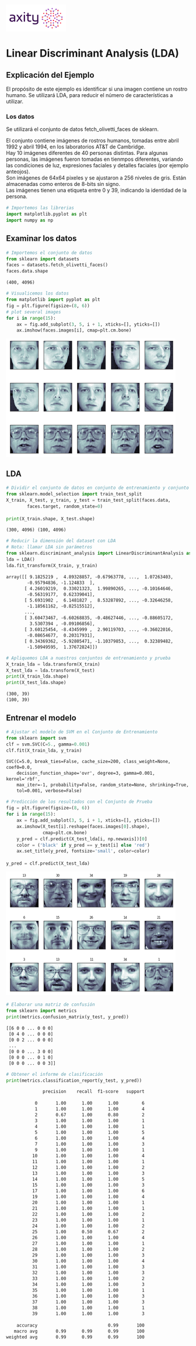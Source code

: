 ![png](../../../imagenes/logotipo-axity-ppt.png)

# Linear Discriminant Analysis (LDA)

## Explicación del Ejemplo

El propósito de este ejemplo es identificar si una imagen contiene un rostro humano. Se utilizará LDA, para reducir el número de características a utilizar.

### Los datos
Se utilizará el conjunto de datos fetch_olivetti_faces de sklearn.  

El conjunto contiene imágenes de rostros humanos, tomadas entre abril 1992 y abril 1994, en los laboratorios AT&T de Cambridge.  
Hay 10 imágenes diferentes de 40 personas distintas. Para algunas personas, las imágenes fueron tomadas en tienmpos diferentes, variando las condiciones de luz, expresiones faciales y detalles faciales (por ejemplo anteojos).  
Son imágenes de 64x64 pixeles y se ajustaron a 256 niveles de gris. Están almacenadas como enteros de 8-bits sin signo.  
Las imágenes tienen una etiqueta entre 0 y 39, indicando la identidad de la persona.  


```python
# Importemos las librerias
import matplotlib.pyplot as plt
import numpy as np
```

## Examinar los datos


```python
# Importemos el conjunto de datos
from sklearn import datasets
faces = datasets.fetch_olivetti_faces()
faces.data.shape
```




    (400, 4096)




```python
# Visualicemos los datos
from matplotlib import pyplot as plt
fig = plt.figure(figsize=(8, 6))
# plot several images
for i in range(15):
    ax = fig.add_subplot(3, 5, i + 1, xticks=[], yticks=[])
    ax.imshow(faces.images[i], cmap=plt.cm.bone)
```


![png](../../../imagenes/03-Linear%20Discriminant%20Analysis-Solucion_5_0.png)


## LDA


```python
# Dividir el conjunto de datos en conjunto de entrenamiento y conjunto de prueba
from sklearn.model_selection import train_test_split
X_train, X_test, y_train, y_test = train_test_split(faces.data,
        faces.target, random_state=0)

print(X_train.shape, X_test.shape)
```

    (300, 4096) (100, 4096)
    


```python
# Reducir la dimensión del dataset con LDA
# Nota: llamar LDA sin parámetros
from sklearn.discriminant_analysis import LinearDiscriminantAnalysis as LDA
lda = LDA()
lda.fit_transform(X_train, y_train)
```




    array([[ 9.1825219 ,  4.89328857, -0.67963778, ...,  1.07263403,
            -0.95794836, -1.124833  ],
           [ 4.26019219,  0.33021323,  1.99890265, ..., -0.10164646,
            -0.56319177,  0.62339041],
           [ 5.6931902 ,  6.1481827 ,  8.53287892, ..., -0.32646258,
            -1.18561162, -0.82515512],
           ...,
           [ 3.60473467, -6.60268835, -0.48627446, ..., -0.88605172,
             3.5307394 , -0.09106856],
           [ 3.60125454, -8.4345999 ,  2.90119703, ..., -0.36022016,
            -0.08654677,  0.20317931],
           [ 0.34369362, -5.92805471, -1.10379853, ...,  0.32389482,
            -1.50949595,  1.37672824]])




```python
# Apliquemos LDA a nuestros conjuntos de entrenamiento y prueba
X_train_lda = lda.transform(X_train)
X_test_lda = lda.transform(X_test)
print(X_train_lda.shape)
print(X_test_lda.shape)
```

    (300, 39)
    (100, 39)
    

## Entrenar el modelo


```python
# Ajustar el modelo de SVM en el Conjunto de Entrenamiento
from sklearn import svm
clf = svm.SVC(C=5., gamma=0.001)
clf.fit(X_train_lda, y_train)
```




    SVC(C=5.0, break_ties=False, cache_size=200, class_weight=None, coef0=0.0,
        decision_function_shape='ovr', degree=3, gamma=0.001, kernel='rbf',
        max_iter=-1, probability=False, random_state=None, shrinking=True,
        tol=0.001, verbose=False)




```python
# Predicción de los resultados con el Conjunto de Prueba
fig = plt.figure(figsize=(8, 6))
for i in range(15):
    ax = fig.add_subplot(3, 5, i + 1, xticks=[], yticks=[])
    ax.imshow(X_test[i].reshape(faces.images[0].shape),
              cmap=plt.cm.bone)
    y_pred = clf.predict(X_test_lda[i, np.newaxis])[0]
    color = ('black' if y_pred == y_test[i] else 'red')
    ax.set_title(y_pred, fontsize='small', color=color)

y_pred = clf.predict(X_test_lda)
```


![png](../../../imagenes/03-Linear%20Discriminant%20Analysis-Solucion_12_0.png)



```python
# Elaborar una matriz de confusión
from sklearn import metrics
print(metrics.confusion_matrix(y_test, y_pred))
```

    [[6 0 0 ... 0 0 0]
     [0 4 0 ... 0 0 0]
     [0 0 2 ... 0 0 0]
     ...
     [0 0 0 ... 3 0 0]
     [0 0 0 ... 0 1 0]
     [0 0 0 ... 0 0 3]]
    


```python
# Obtener el informe de clasificación
print(metrics.classification_report(y_test, y_pred))
```

                  precision    recall  f1-score   support
    
               0       1.00      1.00      1.00         6
               1       1.00      1.00      1.00         4
               2       0.67      1.00      0.80         2
               3       1.00      1.00      1.00         1
               4       1.00      1.00      1.00         1
               5       1.00      1.00      1.00         5
               6       1.00      1.00      1.00         4
               7       1.00      1.00      1.00         3
               9       1.00      1.00      1.00         1
              10       1.00      1.00      1.00         4
              11       1.00      1.00      1.00         1
              12       1.00      1.00      1.00         2
              13       1.00      1.00      1.00         3
              14       1.00      1.00      1.00         5
              15       1.00      1.00      1.00         3
              17       1.00      1.00      1.00         6
              19       1.00      1.00      1.00         4
              20       1.00      1.00      1.00         1
              21       1.00      1.00      1.00         1
              22       1.00      1.00      1.00         2
              23       1.00      1.00      1.00         1
              24       1.00      1.00      1.00         2
              25       1.00      0.50      0.67         2
              26       1.00      1.00      1.00         4
              27       1.00      1.00      1.00         1
              28       1.00      1.00      1.00         2
              29       1.00      1.00      1.00         3
              30       1.00      1.00      1.00         4
              31       1.00      1.00      1.00         3
              32       1.00      1.00      1.00         3
              33       1.00      1.00      1.00         2
              34       1.00      1.00      1.00         3
              35       1.00      1.00      1.00         1
              36       1.00      1.00      1.00         3
              37       1.00      1.00      1.00         3
              38       1.00      1.00      1.00         1
              39       1.00      1.00      1.00         3
    
        accuracy                           0.99       100
       macro avg       0.99      0.99      0.99       100
    weighted avg       0.99      0.99      0.99       100
    
    
